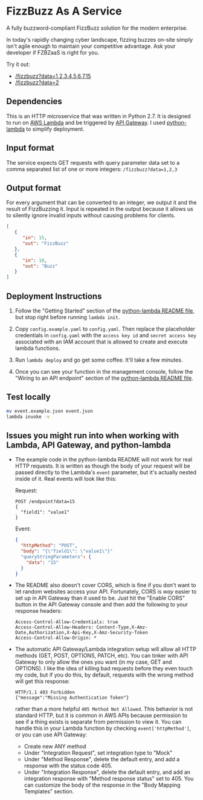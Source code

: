 # FizzBuzz As A Service

A fully buzzword-compliant FizzBuzz solution for the modern enterprise.

In today's rapidly changing cyber landscape, fizzing buzzes on-site simply isn't agile enough to maintain your competitive advantage.
Ask your developer if FZBZaaS is right for you.


Try it out:
- [/fizzbuzz?data=1,2,3,4,5,6,7,15](https://i564e9ob81.execute-api.us-east-1.amazonaws.com/prod/fizzbuzz?data=1,2,3,4,5,6,7,15)
- [/fizzbuzz?data=2](https://i564e9ob81.execute-api.us-east-1.amazonaws.com/prod/fizzbuzz?data=2)

## Dependencies
This is an HTTP microservice that was written in Python 2.7. 
It is designed to run on [AWS Lambda](https://aws.amazon.com/lambda/)
and be triggered by [API Gateway](https://aws.amazon.com/api-gateway/).
I used [python-lambda](https://github.com/nficano/python-lambda) to simplify deployment.

## Input format
The service expects GET requests with query parameter data set to a comma separated list of one or more integers:
`/fizzbuzz?data=1,2,3`

## Output format
For every argument that can be converted to an integer, we output it and the result of FizzBuzzing it.
Input is repeated in the output because it allows us to silently ignore invalid inputs without causing problems for clients.

```JSON
[
   {
      "in": 15,
      "out": "FizzBuzz"
   },
   {
      "in": 10,
      "out": "Buzz"
   }
]
```


## Deployment Instructions

1. Follow the "Getting Started" section of the [python-lambda README file](https://github.com/nficano/python-lambda/blob/master/README.rst), but stop right before running `lambda init`.

2. Copy `config.example.yaml` to `config.yaml`. Then replace the placeholder credentials in `config.yaml` with the `access key id` and `secret access key` associated with an IAM account that is allowed to create and execute lambda functions.
3. Run `lambda deploy` and go get some coffee. It'll take a few minutes.
4. Once you can see your function in the management console, follow the "Wiring to an API endpoint" section of the [python-lambda README file](https://github.com/nficano/python-lambda/blob/master/README.rst).

## Test locally
```bash
mv event.example.json event.json
lambda invoke -v
```


## Issues you might run into when working with Lambda, API Gateway, and python-lambda

* The example code in the python-lambda README will not work for real HTTP requests. It is written as though the body of your request will be passed directly to the Lambda's `event` parameter, but it's actually nested inside of it. Real events will look like this:

  Request:
  ```http
  POST /endpoint?data=15
  {
  	"field1": "value1"
  }
  ```
  Event:

  ```json
  {
    "httpMethod": "POST",
    "body": "{\"field1\": \"value1\"}"
    "queryStringParameters": {
      "data": "15"
    }
  }
  ```
* The README also doesn't cover CORS, which is fine if you don't want to let random websites access your API. Fortunately, CORS is *way* easier to set up in API Gateway than it used to be. Just hit the "Enable CORS" button in the API Gateway console and then add the following to your response headers:
  ```
  Access-Control-Allow-Credentials: true
  Access-Control-Allow-Headers: Content-Type,X-Amz-Date,Authorization,X-Api-Key,X-Amz-Security-Token
  Access-Control-Allow-Origin: *
  ```

* The automatic API Gateway/Lambda integration setup will allow all HTTP methods (GET, POST, OPTIONS, PATCH, etc). You can tinker with API Gateway to only allow the ones you want (in my case, GET and OPTIONS). I like the idea of killing bad requests before they even touch my code, but if you do this, by default, requests with the wrong method will get this response:
  ```
  HTTP/1.1 403 Forbidden
  {"message":"Missing Authentication Token"}
  ```
  rather than a more helpful `405 Method Not Allowed`. This behavior is not standard HTTP, but it is common in AWS APIs because permission to see if a thing exists is separate from permission to view it. You can handle this in your Lambda function by checking `event['httpMethod']`, or you can use API Gateway:
  * Create new ANY method
  * Under "Integration Request", set integration type to "Mock"
  * Under "Method Response", delete the default entry, and add a response with the status code 405.
  * Under "Integration Response", delete the default entry, and add an integration response with "Method response status" set to 405. You can  customize the body of the response in the "Body Mapping Templates" section.
